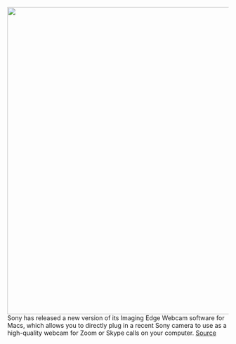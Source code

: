 <img src='https://cdn.vox-cdn.com/thumbor/UlDQt0VFskROtvVewSbTQorN_MQ=/0x0:2040x1360/1200x800/filters:focal(857x517:1183x843)/cdn.vox-cdn.com/uploads/chorus_image/image/67637119/akrales_190221_3225_0183.0.jpg' width='700px' /><br/>
Sony has released a new version of its Imaging Edge Webcam software for Macs, which allows you to directly plug in a recent Sony camera to use as a high-quality webcam for Zoom or Skype calls on your computer.
<a href='https://www.theverge.com/2020/10/15/21517673/sony-imaging-edge-webcam-digital-camera-webcam-software-mac'> Source <a/>